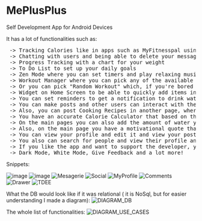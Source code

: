 # MePlusPlus

Self Development App for Android Devices

It has a lot of functionalities such as: 
<pre>
 -> Tracking Calories like in apps such as MyFitnesspal using NutritionixApi
 -> Chatting with users and being able to delete your messages if you make mistakes. Also at the top there will be a conversation that only you can see where you can write down notes
 -> Progress Tracking with a chart for your weight
 -> To Do List to set up your daily goals
 -> Zen Mode where you can set timers and play relaxing music in order to meditate, with sound at the end to tell you that the meditation is over
 -> Workout Manager where you can pick any of the available Workout Splits, and for each split you'll have a list of exercises. You have a timer that you can start for each working set and if you don't know the exercise, you can just tap on it and it will redirect you to 'MuscleWiki.com' where you'll see all instructions for that specific exercise. 
 -> Or you can pick "Random Workout" which, if you're bored of your current workout, will just make a Full Body Split Workout with different exercises each time.
 -> Widget on Home Screen to be able to quickly add items in your food tracking part, without having to go through multiple screens
 -> You can set reminders to get a notification to drink water every 60 minutes.
 -> You can make posts and other users can interact with them by liking and commenting on them, and each user has the option to delete his comments if he wishes
 -> Also, you can post Cooking Recipes in another page, where users can only see your recipes and have an interactive view ( they are able to zoom in into the recipe photo )
 -> You have an accurate Calorie Calculator that based on the information you put in, it gives you a chart telling you how much of every macronutrient and how many calories you should eat, and you can save them on the main page, to be able to see them every day and be able to track macros appropriately.
 -> On the main pages you can also add the amount of water you drank in a day, with 200 ml ( a glass of water ) increments, and you can set up a desired amount of water to drink per day and it will be saved , and you will see it every time you enter the app and also how much you have to drink to achieve that , the same goes for calorie and macro tracking.
 -> Also, on the main page you have a motivational quote that changes based on a timer that keeps running even if you close the app so you won't see the same quote twice.
 -> You can view your profile and edit it and view your posts, with the ability to zoom on them. Also you can delete any individual post if you don't like it anymore.
 -> You also can search for people and view their profile and start a conversation with them
 -> If you like the app and want to support the developer, you have the option to enable ads that will only be displayed on the main screen and won't affect the user experience, or you can turn them off if you don't want them.
 -> Dark Mode, White Mode, Give Feedback and a lot more!
</pre>



Snippets:

![image](https://user-images.githubusercontent.com/76866499/230609433-3752dd75-25c5-45e3-a318-0900cb75d6c4.png)
![image](https://user-images.githubusercontent.com/76866499/230609454-573dc265-959a-40d3-850e-7fcc9cdc24f4.png)
![Mesagerie](https://github.com/chelceacalin/MePlusPlus/assets/76866499/45f5c5c3-74d5-442b-9033-5487e850ea8f)
![Social](https://github.com/chelceacalin/MePlusPlus/assets/76866499/e9227544-171b-40f2-8a11-a5e70b4f48a4)
![MyProfile](https://github.com/chelceacalin/MePlusPlus/assets/76866499/a44bdaf3-db80-406c-a97f-701c36c1cc25)
![Comments](https://github.com/chelceacalin/MePlusPlus/assets/76866499/8db8c31c-4cf1-4176-9765-3fd6fe7e3f32)
![Drawer](https://github.com/chelceacalin/MePlusPlus/assets/76866499/056eb2b4-f01b-40d4-a0af-3a9932409d95)
![TDEE](https://github.com/chelceacalin/MePlusPlus/assets/76866499/669b5988-dbd6-4044-86e0-c122415180e5)



What the DB would look like if it was relational ( it is NoSql, but for easier understanding I made a diagram):
![DIAGRAM_DB](https://user-images.githubusercontent.com/76866499/230609741-2ae48a64-c9aa-4f4c-b5d1-225fb11ee99f.png)


The whole list of functionalities:
![DIAGRAM_USE_CASES](https://user-images.githubusercontent.com/76866499/230609819-6bb07c3a-9eb5-4bbf-a796-7c57489f31c4.png)


